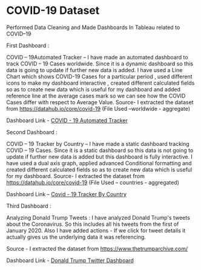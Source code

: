 # COVID-19 Dataset
Performed Data Cleaning and Made Dashboards In Tableau related to COVID–19

First Dashboard :

COVID – 19Automated Tracker –  I have made an automated dashboard to track COVID – 19 Cases worldwide. Since it is a dynamic dashboard so this data is going to update if further new data is added. 
I have used a Line Chart which shows COVID-19 Cases for a particular period , used different icons to make my dashboard interactive , created different calculated fields so as to create new data which is useful for my dashboard and added reference line at the average cases mark so we can see how the COVID Cases differ with respect to Average Value. 
Source- I extracted the dataset from https://datahub.io/core/covid-19
(File Used –worldwide - aggregate)


Dashboard Link - [COVID - 19 Automated Tracker](https://public.tableau.com/app/profile/varij1192/viz/COVID19AutomatedTracker_16600233688300/Dashboard1)





Second Dashboard :

COVID – 19 Tracker by Country – I have made a static dashboard tracking COVID – 19 Cases. Since it is a static dashboard so this data is not going to update if further new data is added but this dashboard is fully interactive. I have used a dual axis graph, applied advanced Conditional formatting and created different calculated fields so as to create new data which is useful for my dashboard.
Source- I extracted the dataset from https://datahub.io/core/covid-19
(File Used – countries - aggregated)


Dashboard Link –  [Covid - 19 Tracker By Country](https://public.tableau.com/app/profile/varij1192/viz/Covid-19TrackerByCountry/CovidTrackerByCountry)




Third Dashboard :

Analyzing Donald Trump Tweets : I have analyzed Donald Trump's tweets about the Coronavirus. So this includes all his tweets from the first of January 2020.
 Also I have added actions - If we click for tweet details it actually gives us the underlying data it was referencing.

Source - I extracted the dataset from https://www.thetrumparchive.com/



Dashboard Link - [Donald Trump Twitter Dashboard](https://public.tableau.com/app/profile/varij1192/viz/Donald_Trump_TwitterDashboard/TrumpTwitterDashboard)


